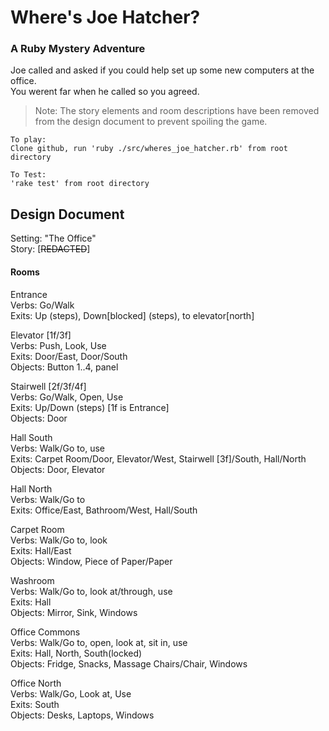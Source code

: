 # Where's Joe Hatcher?
### A Ruby Mystery Adventure
Joe called and asked if you could help set up some new computers at the office.  
You werent far when he called so you agreed.  

> Note: The story elements and room descriptions have been removed from the design document to prevent spoiling the game.

```
To play:  
Clone github, run 'ruby ./src/wheres_joe_hatcher.rb' from root directory

To Test:
'rake test' from root directory
```

## Design Document
Setting: "The Office"  
Story: [~~REDACTED~~]

#### Rooms
Entrance  
Verbs: Go/Walk  
Exits: Up (steps), Down[blocked] (steps), to elevator[north]

Elevator [1f/3f]  
Verbs: Push, Look, Use  
Exits: Door/East, Door/South  
Objects: Button 1..4, panel

Stairwell [2f/3f/4f]  
Verbs: Go/Walk, Open, Use  
Exits: Up/Down (steps) [1f is Entrance]  
Objects: Door

Hall South  
Verbs: Walk/Go to, use  
Exits: Carpet Room/Door, Elevator/West, Stairwell [3f]/South, Hall/North  
Objects: Door, Elevator

Hall North  
Verbs: Walk/Go to  
Exits: Office/East, Bathroom/West, Hall/South

Carpet Room  
Verbs: Walk/Go to, look   
Exits: Hall/East  
Objects: Window, Piece of Paper/Paper

Washroom  
Verbs: Walk/Go to, look at/through, use  
Exits: Hall  
Objects: Mirror, Sink, Windows

Office Commons  
Verbs: Walk/Go to, open, look at, sit in, use  
Exits: Hall, North, South(locked)  
Objects: Fridge, Snacks, Massage Chairs/Chair, Windows

Office North  
Verbs: Walk/Go, Look at, Use  
Exits: South  
Objects: Desks, Laptops, Windows